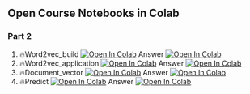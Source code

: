 ## Open Course Notebooks in Colab
### Part 2
1. 🔥Word2vec_build [![Open In Colab](https://colab.research.google.com/assets/colab-badge.svg)](https://colab.research.google.com/github/TA-aiacademy/course_3.0/blob/v2-5_nlp/09_v2-5_NLP/Part2/03-1_word2vec_build.ipynb) Answer [![Open In Colab](https://colab.research.google.com/assets/colab-badge.svg)](https://colab.research.google.com/github/TA-aiacademy/course_3.0/blob/v2-5_nlp/09_v2-5_NLP/Part2/03-2_word2vec_build_ans.ipynb)
2. 🔥Word2vec_application [![Open In Colab](https://colab.research.google.com/assets/colab-badge.svg)](https://colab.research.google.com/github/TA-aiacademy/course_3.0/blob/v2-5_nlp/09_v2-5_NLP/Part2/04-1_word2vec_application.ipynb) Answer [![Open In Colab](https://colab.research.google.com/assets/colab-badge.svg)](https://colab.research.google.com/github/TA-aiacademy/course_3.0/blob/v2-5_nlp/09_v2-5_NLP/Part2/04-2_word2vec_application_ans.ipynb)
3. 🔥Document_vector [![Open In Colab](https://colab.research.google.com/assets/colab-badge.svg)](https://colab.research.google.com/github/TA-aiacademy/course_3.0/blob/v2-5_nlp/09_v2-5_NLP/Part2/05-1_document_vector.ipynb) Answer [![Open In Colab](https://colab.research.google.com/assets/colab-badge.svg)](https://colab.research.google.com/github/TA-aiacademy/course_3.0/blob/v2-5_nlp/09_v2-5_NLP/Part2/05-2_document_vector_ans.ipynb)
4. 🔥Predict [![Open In Colab](https://colab.research.google.com/assets/colab-badge.svg)](https://colab.research.google.com/github/TA-aiacademy/course_3.0/blob/v2-5_nlp/09_v2-5_NLP/Part2/06-1_predict.ipynb) Answer [![Open In Colab](https://colab.research.google.com/assets/colab-badge.svg)](https://colab.research.google.com/github/TA-aiacademy/course_3.0/blob/v2-5_nlp/09_v2-5_NLP/Part2/06-2_predict_ans.ipynb)